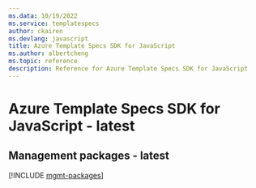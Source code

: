 ```yaml
---
ms.data: 10/19/2022
ms.service: templatespecs
author: ckairen
ms.devlang: javascript
title: Azure Template Specs SDK for JavaScript
ms.author: albertcheng
ms.topic: reference
description: Reference for Azure Template Specs SDK for JavaScript
---
```

# Azure Template Specs SDK for JavaScript - latest

## Management packages - latest
[!INCLUDE [mgmt-packages](template-specs-mgmt-index.md)]